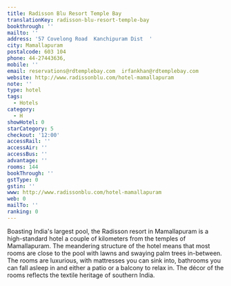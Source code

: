 ```yaml
---
title: Radisson Blu Resort Temple Bay
translationKey: radisson-blu-resort-temple-bay
bookthrough: ''
mailto: ''
address: '57 Covelong Road  Kanchipuram Dist  '
city: Mamallapuram
postalcode: 603 104
phone: 44-27443636,
mobile: ''
email: reservations@rdtemplebay.com  irfankhan@rdtemplebay.com
website: http://www.radissonblu.com/hotel-mamallapuram
note: ''
type: hotel
tags:
  - Hotels
category:
  - H
showHotel: 0
starCategory: 5
checkout: '12:00'
accessRail: ''
accessAir: ''
accessBus: ''
advantage: ''
rooms: 144
bookThrough: ''
gstType: 0
gstin: ''
www: http://www.radissonblu.com/hotel-mamallapuram
web: 0
mailTo: ''
ranking: 0
---
```







Boasting India's largest pool, the Radisson resort in Mamallapuram is a high-standard hotel a couple of kilometers from the temples of Mamallapuram. The meandering structure of the hotel means that most rooms are close to the pool with lawns and swaying palm trees in-between. The rooms are luxurious, with mattresses you can sink into, bathrooms you can fall asleep in and either a patio or a balcony to relax in. The décor of the rooms reflects the textile heritage of southern India.